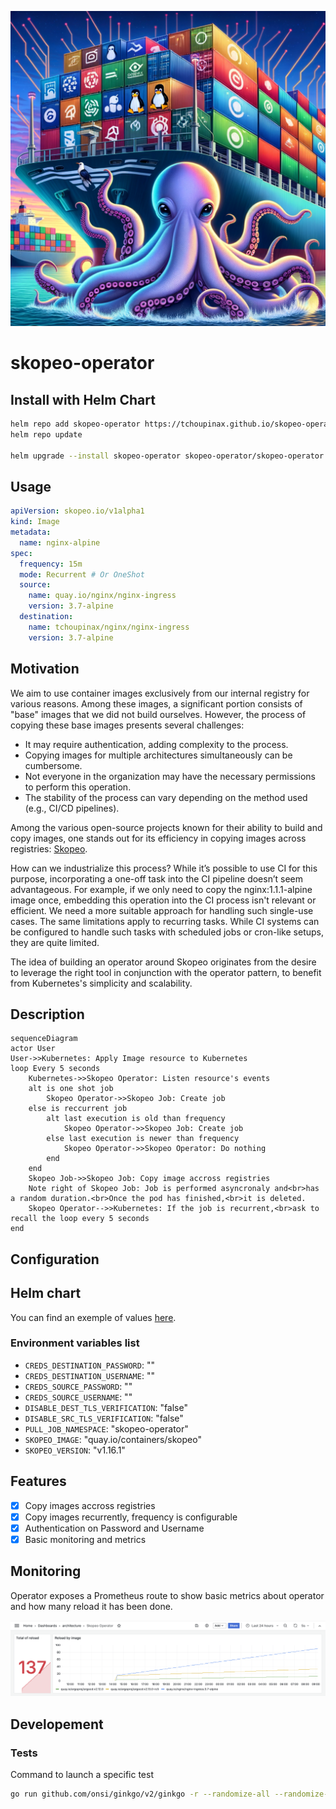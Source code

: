 ![AI generated image showing an octobus manipulating containers](.github/docs/logo.png)

# skopeo-operator

## Install with Helm Chart

```bash
helm repo add skopeo-operator https://tchoupinax.github.io/skopeo-operator
helm repo update

helm upgrade --install skopeo-operator skopeo-operator/skopeo-operator
```

## Usage

```yaml
apiVersion: skopeo.io/v1alpha1
kind: Image
metadata:
  name: nginx-alpine
spec:
  frequency: 15m
  mode: Recurrent # Or OneShot
  source:
    name: quay.io/nginx/nginx-ingress
    version: 3.7-alpine
  destination:
    name: tchoupinax/nginx/nginx-ingress
    version: 3.7-alpine
```

## Motivation

We aim to use container images exclusively from our internal registry for various reasons. Among these images, a significant portion consists of "base" images that we did not build ourselves. However, the process of copying these base images presents several challenges:

- It may require authentication, adding complexity to the process.
- Copying images for multiple architectures simultaneously can be cumbersome.
- Not everyone in the organization may have the necessary permissions to perform this operation.
- The stability of the process can vary depending on the method used (e.g., CI/CD pipelines).

Among the various open-source projects known for their ability to build and copy images, one stands out for its efficiency in copying images across registries: [Skopeo](https://github.com/containers/skopeo).

How can we industrialize this process? While it’s possible to use CI for this purpose, incorporating a one-off task into the CI pipeline doesn’t seem advantageous. For example, if we only need to copy the nginx:1.1.1-alpine image once, embedding this operation into the CI process isn't relevant or efficient. We need a more suitable approach for handling such single-use cases. The same limitations apply to recurring tasks. While CI systems can be configured to handle such tasks with scheduled jobs or cron-like setups, they are quite limited.

The idea of building an operator around Skopeo originates from the desire to leverage the right tool in conjunction with the operator pattern, to benefit from Kubernetes's simplicity and scalability.

## Description

```mermaid
sequenceDiagram
actor User
User->>Kubernetes: Apply Image resource to Kubernetes
loop Every 5 seconds
    Kubernetes->>Skopeo Operator: Listen resource's events
    alt is one shot job
        Skopeo Operator->>Skopeo Job: Create job
    else is reccurrent job
        alt last execution is old than frequency
            Skopeo Operator->>Skopeo Job: Create job
        else last execution is newer than frequency
            Skopeo Operator->>Skopeo Operator: Do nothing
        end
    end
    Skopeo Job->>Skopeo Job: Copy image accross registries
    Note right of Skopeo Job: Job is performed asyncronaly and<br>has a random duration.<br>Once the pod has finished,<br>it is deleted.
    Skopeo Operator-->>Kubernetes: If the job is recurrent,<br>ask to recall the loop every 5 seconds
end
```

## Configuration

## Helm chart

You can find an exemple of values [here](charts/skopeo-operator/values.yaml).

### Environment variables list

- `CREDS_DESTINATION_PASSWORD`: ""
- `CREDS_DESTINATION_USERNAME`: ""
- `CREDS_SOURCE_PASSWORD`: ""
- `CREDS_SOURCE_USERNAME`: ""
- `DISABLE_DEST_TLS_VERIFICATION`: "false"
- `DISABLE_SRC_TLS_VERIFICATION`: "false"
- `PULL_JOB_NAMESPACE`: "skopeo-operator"
- `SKOPEO_IMAGE`: "quay.io/containers/skopeo"
- `SKOPEO_VERSION`: "v1.16.1"

## Features

- [x] Copy images accross registries
- [x] Copy images recurrently, frequency is configurable
- [x] Authentication on Password and Username
- [x] Basic monitoring and metrics

## Monitoring

Operator exposes a Prometheus route to show basic metrics about operator and how many reload it has been done.

![Show Grafana's graph](.github/docs/metrics.png)

## Developement

### Tests

Command to launch a specific test

```bash
go run github.com/onsi/ginkgo/v2/ginkgo -r --randomize-all --randomize-suites --race --trace -cover internal/helpers/
```
